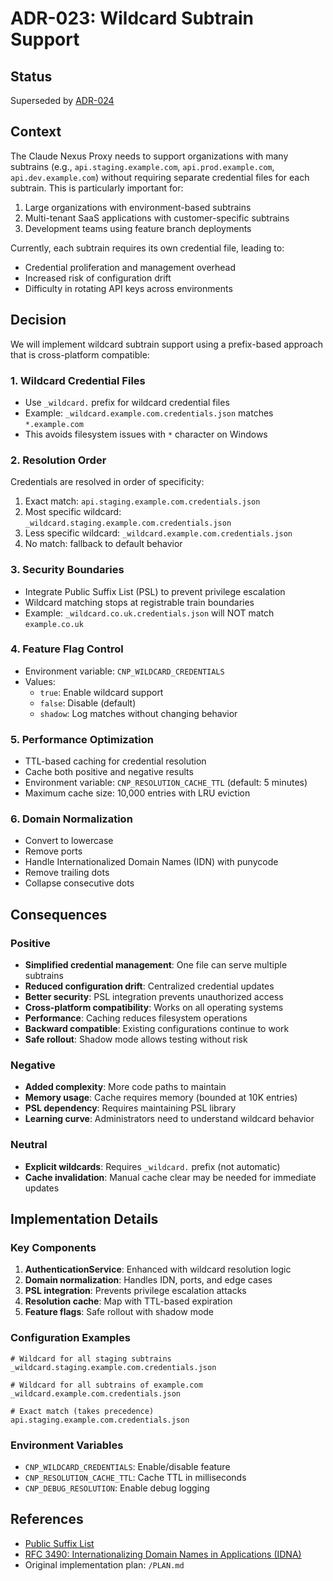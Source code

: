 # ADR-023: Wildcard Subtrain Support

## Status

Superseded by [ADR-024](./adr-024-train-id-header-routing.md)

## Context

The Claude Nexus Proxy needs to support organizations with many subtrains (e.g., `api.staging.example.com`, `api.prod.example.com`, `api.dev.example.com`) without requiring separate credential files for each subtrain. This is particularly important for:

1. Large organizations with environment-based subtrains
2. Multi-tenant SaaS applications with customer-specific subtrains
3. Development teams using feature branch deployments

Currently, each subtrain requires its own credential file, leading to:

- Credential proliferation and management overhead
- Increased risk of configuration drift
- Difficulty in rotating API keys across environments

## Decision

We will implement wildcard subtrain support using a prefix-based approach that is cross-platform compatible:

### 1. Wildcard Credential Files

- Use `_wildcard.` prefix for wildcard credential files
- Example: `_wildcard.example.com.credentials.json` matches `*.example.com`
- This avoids filesystem issues with `*` character on Windows

### 2. Resolution Order

Credentials are resolved in order of specificity:

1. Exact match: `api.staging.example.com.credentials.json`
2. Most specific wildcard: `_wildcard.staging.example.com.credentials.json`
3. Less specific wildcard: `_wildcard.example.com.credentials.json`
4. No match: fallback to default behavior

### 3. Security Boundaries

- Integrate Public Suffix List (PSL) to prevent privilege escalation
- Wildcard matching stops at registrable train boundaries
- Example: `_wildcard.co.uk.credentials.json` will NOT match `example.co.uk`

### 4. Feature Flag Control

- Environment variable: `CNP_WILDCARD_CREDENTIALS`
- Values:
  - `true`: Enable wildcard support
  - `false`: Disable (default)
  - `shadow`: Log matches without changing behavior

### 5. Performance Optimization

- TTL-based caching for credential resolution
- Cache both positive and negative results
- Environment variable: `CNP_RESOLUTION_CACHE_TTL` (default: 5 minutes)
- Maximum cache size: 10,000 entries with LRU eviction

### 6. Domain Normalization

- Convert to lowercase
- Remove ports
- Handle Internationalized Domain Names (IDN) with punycode
- Remove trailing dots
- Collapse consecutive dots

## Consequences

### Positive

- **Simplified credential management**: One file can serve multiple subtrains
- **Reduced configuration drift**: Centralized credential updates
- **Better security**: PSL integration prevents unauthorized access
- **Cross-platform compatibility**: Works on all operating systems
- **Performance**: Caching reduces filesystem operations
- **Backward compatible**: Existing configurations continue to work
- **Safe rollout**: Shadow mode allows testing without risk

### Negative

- **Added complexity**: More code paths to maintain
- **Memory usage**: Cache requires memory (bounded at 10K entries)
- **PSL dependency**: Requires maintaining PSL library
- **Learning curve**: Administrators need to understand wildcard behavior

### Neutral

- **Explicit wildcards**: Requires `_wildcard.` prefix (not automatic)
- **Cache invalidation**: Manual cache clear may be needed for immediate updates

## Implementation Details

### Key Components

1. **AuthenticationService**: Enhanced with wildcard resolution logic
2. **Domain normalization**: Handles IDN, ports, and edge cases
3. **PSL integration**: Prevents privilege escalation attacks
4. **Resolution cache**: Map with TTL-based expiration
5. **Feature flags**: Safe rollout with shadow mode

### Configuration Examples

```
# Wildcard for all staging subtrains
_wildcard.staging.example.com.credentials.json

# Wildcard for all subtrains of example.com
_wildcard.example.com.credentials.json

# Exact match (takes precedence)
api.staging.example.com.credentials.json
```

### Environment Variables

- `CNP_WILDCARD_CREDENTIALS`: Enable/disable feature
- `CNP_RESOLUTION_CACHE_TTL`: Cache TTL in milliseconds
- `CNP_DEBUG_RESOLUTION`: Enable debug logging

## References

- [Public Suffix List](https://publicsuffix.org/)
- [RFC 3490: Internationalizing Domain Names in Applications (IDNA)](https://tools.ietf.org/html/rfc3490)
- Original implementation plan: `/PLAN.md`
